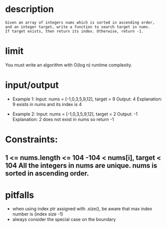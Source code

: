 # description
    Given an array of integers nums which is sorted in ascending order, and an integer target, write a function to search target in nums.
    If target exists, then return its index. Otherwise, return -1.

# limit
You must write an algorithm with O(log n) runtime complexity.

# input/output
- Example 1:
    Input: nums = [-1,0,3,5,9,12], target = 9
    Output: 4
    Explanation: 9 exists in nums and its index is 4

- Example 2:
    Input: nums = [-1,0,3,5,9,12], target = 2
    Output: -1
    Explanation: 2 does not exist in nums so return -1

# Constraints:

1 <= nums.length <= 104
-104 < nums[i], target < 104
All the integers in nums are unique.
nums is sorted in ascending order.
--- 
# pitfalls
- when using index ptr assigned with .size(), be aware that max index number is (index size -1)
- always consider the special case on the boundary